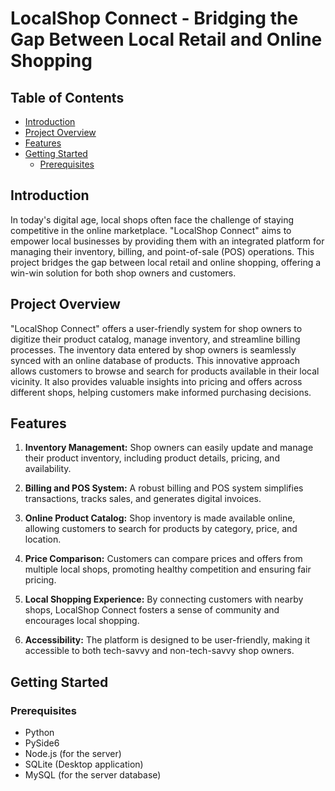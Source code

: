 # LocalShop Connect - Bridging the Gap Between Local Retail and Online Shopping

## Table of Contents

- [Introduction](#introduction)
- [Project Overview](#project-overview)
- [Features](#features)
- [Getting Started](#getting-started)
  - [Prerequisites](#prerequisites)

## Introduction

In today's digital age, local shops often face the challenge of staying competitive in the online marketplace. "LocalShop Connect" aims to empower local businesses by providing them with an integrated platform for managing their inventory, billing, and point-of-sale (POS) operations. This project bridges the gap between local retail and online shopping, offering a win-win solution for both shop owners and customers.

## Project Overview

"LocalShop Connect" offers a user-friendly system for shop owners to digitize their product catalog, manage inventory, and streamline billing processes. The inventory data entered by shop owners is seamlessly synced with an online database of products. This innovative approach allows customers to browse and search for products available in their local vicinity. It also provides valuable insights into pricing and offers across different shops, helping customers make informed purchasing decisions.

## Features

1. **Inventory Management:** Shop owners can easily update and manage their product inventory, including product details, pricing, and availability.

2. **Billing and POS System:** A robust billing and POS system simplifies transactions, tracks sales, and generates digital invoices.

3. **Online Product Catalog:** Shop inventory is made available online, allowing customers to search for products by category, price, and location.

4. **Price Comparison:** Customers can compare prices and offers from multiple local shops, promoting healthy competition and ensuring fair pricing.

5. **Local Shopping Experience:** By connecting customers with nearby shops, LocalShop Connect fosters a sense of community and encourages local shopping.

6. **Accessibility:** The platform is designed to be user-friendly, making it accessible to both tech-savvy and non-tech-savvy shop owners.

## Getting Started

### Prerequisites

- Python
- PySide6
- Node.js (for the server)
- SQLite (Desktop application)
- MySQL (for the server database)
